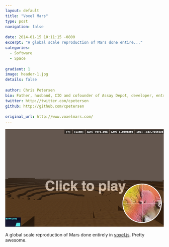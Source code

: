 ```yaml
---
layout: default
title: "Voxel Mars"
type: post
navigation: false

date: 2014-01-15 10:11:15 -0800
excerpt: "A global scale reproduction of Mars done entire..."
categories:
  - Software
  - Space

gradient: 1
image: header-1.jpg
details: false

author: Chris Petersen
bio: Father, husband, CIO and cofounder of Assay Depot, developer, entrepreneur and technologist.
twitter: http://twitter.com/cpetersen
github: http://github.com/cpetersen

original_url: http://www.voxelmars.com/
---
```



  ![bc4f30d551c3ec5ade0644ad7a297e80.png](/assets/import/bc4f30d551c3ec5ade0644ad7a297e80.png) 

 A global scale reproduction of Mars done entirely in  [voxel.js](http://voxeljs.com/). Pretty awesome. 

 
